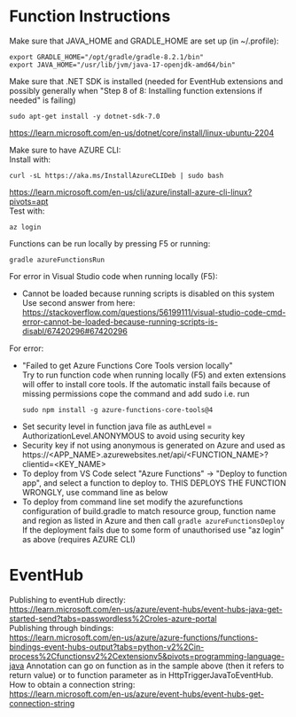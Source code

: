 # Function Instructions

Make sure that JAVA_HOME and GRADLE_HOME are set up (in ~/.profile):
```
export GRADLE_HOME="/opt/gradle/gradle-8.2.1/bin"
export JAVA_HOME="/usr/lib/jvm/java-17-openjdk-amd64/bin"
```
Make sure that .NET SDK is installed  (needed for EventHub extensions and possibly generally when "Step 8 of 8: Installing function extensions if needed" is failing)
```
sudo apt-get install -y dotnet-sdk-7.0
```
https://learn.microsoft.com/en-us/dotnet/core/install/linux-ubuntu-2204  

Make sure to have AZURE CLI:  
Install with:  
```
curl -sL https://aka.ms/InstallAzureCLIDeb | sudo bash
```
https://learn.microsoft.com/en-us/cli/azure/install-azure-cli-linux?pivots=apt  
Test with:
```
az login
```
Functions can be run locally by pressing F5 or running:  
```
gradle azureFunctionsRun
```
For error in Visual Studio code when running locally (F5):  
* Cannot be loaded because running scripts is disabled on this system  
Use second answer from here:  
https://stackoverflow.com/questions/56199111/visual-studio-code-cmd-error-cannot-be-loaded-because-running-scripts-is-disabl/67420296#67420296

For error:  
* "Failed to get Azure Functions Core Tools version locally"  
Try to run function code when running locally (F5) and exten extensions will offer to install core tools. If the automatic install fails because of missing permissions cope the command and add sudo i.e. run
    ```
    sudo npm install -g azure-functions-core-tools@4
    ```
* Set security level in function java file  as authLevel = AuthorizationLevel.ANONYMOUS to avoid using security key  
* Security key if not using anonymous is generated on Azure and used as https://<APP_NAME>.azurewebsites.net/api/<FUNCTION_NAME>?clientid=<KEY_NAME>  
* To deploy from VS Code select "Azure Functions" -> "Deploy to function app", and select a function to deploy to.
THIS DEPLOYS THE FUNCTION WRONGLY, use command line as below  
* To deploy from command line set modify the azurefunctions configuration of build.gradle to match resource group, function name and region as listed in Azure and then call
`gradle azureFunctionsDeploy`  
If the deployment fails due to some form of unauthorised use "az login" as above (requires AZURE CLI)

# EventHub

Publishing to eventHub directly:  
https://learn.microsoft.com/en-us/azure/event-hubs/event-hubs-java-get-started-send?tabs=passwordless%2Croles-azure-portal  
Publishing through bindings:  
https://learn.microsoft.com/en-us/azure/azure-functions/functions-bindings-event-hubs-output?tabs=python-v2%2Cin-process%2Cfunctionsv2%2Cextensionv5&pivots=programming-language-java
Annotation can go on function as in the sample above (then it refers to return value) or to function parameter as in HttpTriggerJavaToEventHub.
How to obtain a connection string:  
https://learn.microsoft.com/en-us/azure/event-hubs/event-hubs-get-connection-string
